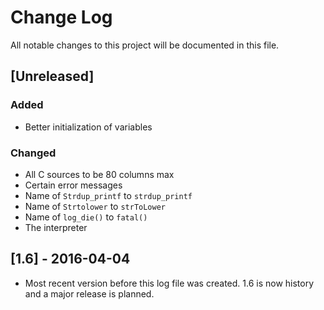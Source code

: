 # Change Log #
All notable changes to this project will be documented in this file.

## [Unreleased] ##
### Added ###
- Better initialization of variables

### Changed ###
- All C sources to be 80 columns max
- Certain error messages
- Name of `Strdup_printf` to `strdup_printf`
- Name of `Strtolower` to `strToLower`
- Name of `log_die()` to `fatal()`
- The interpreter

## [1.6] - 2016-04-04 ##
- Most recent version before this log file was created. 1.6 is now
  history and a major release is planned.
